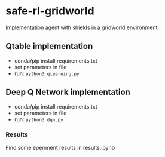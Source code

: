# safe-rl-gridworld
Implementation agent with shields in a gridworld environment.

## Qtable implementation
* conda/pip install requirements.txt
* set parameters in file
* run: `python3 qlearning.py`

## Deep Q Network implementation
* conda/pip install requirements.txt
* set parameters in file
* run: `python3 dqn.py`

### Results
Find some eperiment results in results.ipynb
